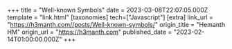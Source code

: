 +++
title = "Well-known Symbols"
date = 2023-03-08T22:07:05.000Z
template = "link.html"
[taxonomies]
tech=["Javascript"]
[extra]
link_url = "https://h3manth.com//posts/Well-known-symbols/"
origin_title = "Hemanth HM"
origin_url = "https://h3manth.com"
published_date = "2023-02-14T01:00:00.000Z"
+++
